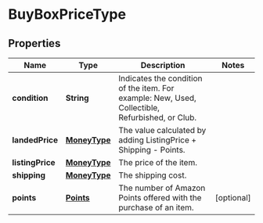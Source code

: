 
# BuyBoxPriceType

## Properties
Name | Type | Description | Notes
------------ | ------------- | ------------- | -------------
**condition** | **String** | Indicates the condition of the item. For example: New, Used, Collectible, Refurbished, or Club. | 
**landedPrice** | [**MoneyType**](MoneyType.md) | The value calculated by adding ListingPrice + Shipping - Points. | 
**listingPrice** | [**MoneyType**](MoneyType.md) | The price of the item. | 
**shipping** | [**MoneyType**](MoneyType.md) | The shipping cost. | 
**points** | [**Points**](Points.md) | The number of Amazon Points offered with the purchase of an item. |  [optional]



